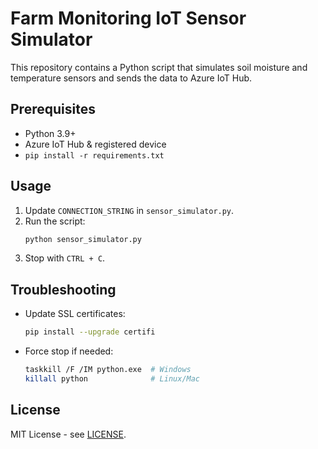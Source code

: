 # Farm Monitoring IoT Sensor Simulator

This repository contains a Python script that simulates soil moisture and temperature sensors and sends the data to Azure IoT Hub.

## Prerequisites
- Python 3.9+
- Azure IoT Hub & registered device
- `pip install -r requirements.txt`

## Usage
1. Update `CONNECTION_STRING` in `sensor_simulator.py`.
2. Run the script:
   ```sh
   python sensor_simulator.py
   ```
3. Stop with `CTRL + C`.

## Troubleshooting
- Update SSL certificates:
  ```sh
  pip install --upgrade certifi
  ```
- Force stop if needed:
  ```sh
  taskkill /F /IM python.exe  # Windows
  killall python              # Linux/Mac
  ```

## License
MIT License - see [LICENSE](LICENSE).
